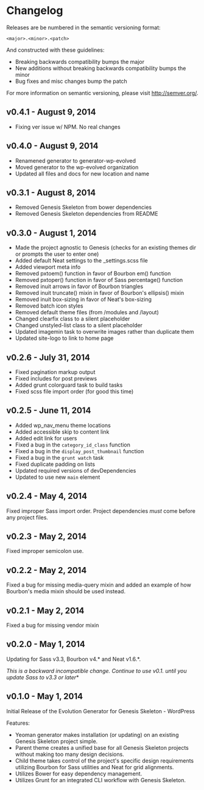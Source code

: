 # Changelog

Releases are be numbered in the semantic versioning format:

`<major>.<minor>.<patch>`

And constructed with these guidelines:

* Breaking backwards compatibility bumps the major
* New additions without breaking backwards compatibility bumps the minor
* Bug fixes and misc changes bump the patch

For more information on semantic versioning, please visit http://semver.org/.

## v0.4.1 - August 9, 2014

* Fixing ver issue w/ NPM. No real changes

## v0.4.0 - August 9, 2014

* Renamened generator to generator-wp-evolved
* Moved generator to the wp-evolved organization
* Updated all files and docs for new location and name

## v0.3.1 - August 8, 2014

* Removed Genesis Skeleton from bower dependencies
* Removed Genesis Skeleton dependencies from README

## v0.3.0 - August 1, 2014

* Made the project agnostic to Genesis (checks for an existing themes dir or prompts the user to enter one)
* Added default Neat settings to the _settings.scss file
* Added viewport meta info
* Removed pxtoem() function in favor of Bourbon em() function
* Removed pxtoper() function in favor of Sass percentage() function
* Removed inuit arrows in favor of Bourbon triangles
* Removed inuit truncate() mixin in favor of Bourbon's ellipsis() mixin
* Removed inuit box-sizing in favor of Neat's box-sizing
* Removed batch icon styles
* Removed default theme files (from /modules and /layout)
* Changed clearfix class to a silent placeholder
* Changed unstyled-list class to a silent placeholder
* Updated imagemin task to overwrite images rather than duplicate them
* Updated site-logo to link to home page

## v0.2.6 - July 31, 2014

* Fixed pagination markup output
* Fixed includes for post previews
* Added grunt colorguard task to build tasks
* Fixed scss file import order (for good this time) 

## v0.2.5 - June 11, 2014

* Added wp_nav_menu theme locations
* Added accessible skip to content link
* Added edit link for users
* Fixed a bug in the `category_id_class` function
* Fixed a bug in the `display_post_thumbnail` function
* Fixed a bug in the `grunt watch` task
* Fixed duplicate padding on lists
* Updated required versions of devDependencies
* Updated to use new `main` element

## v0.2.4 - May 4, 2014

Fixed improper Sass import order. Project dependencies *must* come before any project files.

## v0.2.3 - May 2, 2014

Fixed improper semicolon use.

## v0.2.2 - May 2, 2014

Fixed a bug for missing media-query mixin and added an example of how Bourbon's media mixin should be used instead.

## v0.2.1 - May 2, 2014

Fixed a bug for missing vendor mixin

## v0.2.0 - May 1, 2014

Updating for Sass v3.3, Bourbon v4.* and Neat v1.6.*.

**This is a backward incompatible change. Continue to use v0.1.* until you update Sass to v3.3 or later**

## v0.1.0 - May 1, 2014

Initial Release of the Evolution Generator for Genesis Skeleton - WordPress

Features:

* Yeoman generator makes installation (or updating) on an existing Genesis Skeleton project simple.
* Parent theme creates a unified base for all Genesis Skeleton projects without making too many design decisions.
* Child theme takes control of the project's specific design requirements utilizing Bourbon for Sass utilities and Neat for grid alignments.
* Utilizes Bower for easy dependency management.
* Utilizes Grunt for an integrated CLI workflow with Genesis Skeleton.
